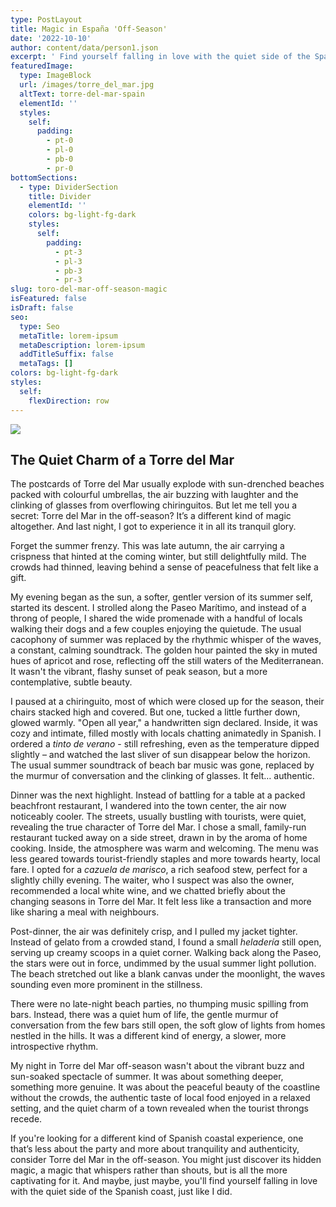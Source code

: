 ```yaml
---
type: PostLayout
title: Magic in España 'Off-Season'
date: '2022-10-10'
author: content/data/person1.json
excerpt: ' Find yourself falling in love with the quiet side of the Spanish coast.'
featuredImage:
  type: ImageBlock
  url: /images/torre_del_mar.jpg
  altText: torre-del-mar-spain
  elementId: ''
  styles:
    self:
      padding:
        - pt-0
        - pl-0
        - pb-0
        - pr-0
bottomSections:
  - type: DividerSection
    title: Divider
    elementId: ''
    colors: bg-light-fg-dark
    styles:
      self:
        padding:
          - pt-3
          - pl-3
          - pb-3
          - pr-3
slug: toro-del-mar-off-season-magic
isFeatured: false
isDraft: false
seo:
  type: Seo
  metaTitle: lorem-ipsum
  metaDescription: lorem-ipsum
  addTitleSuffix: false
  metaTags: []
colors: bg-light-fg-dark
styles:
  self:
    flexDirection: row
---
```

![](/images/torre_del_mar.jpg)

## The Quiet Charm of a Torre del Mar

The postcards of Torre del Mar usually explode with sun-drenched beaches packed with colourful umbrellas, the air buzzing with laughter and the clinking of glasses from overflowing chiringuitos. But let me tell you a secret: Torre del Mar in the off-season? It’s a different kind of magic altogether.  And last night, I got to experience it in all its tranquil glory.

Forget the summer frenzy. This was late autumn, the air carrying a crispness that hinted at the coming winter, but still delightfully mild.  The crowds had thinned, leaving behind a sense of peacefulness that felt like a gift.

My evening began as the sun, a softer, gentler version of its summer self, started its descent.  I strolled along the Paseo Marítimo, and instead of a throng of people, I shared the wide promenade with a handful of locals walking their dogs and a few couples enjoying the quietude.  The usual cacophony of summer was replaced by the rhythmic whisper of the waves, a constant, calming soundtrack.  The golden hour painted the sky in muted hues of apricot and rose, reflecting off the still waters of the Mediterranean. It wasn't the vibrant, flashy sunset of peak season, but a more contemplative, subtle beauty.

I paused at a chiringuito, most of which were closed up for the season, their chairs stacked high and covered.  But one, tucked a little further down, glowed warmly.  "Open all year," a handwritten sign declared.  Inside, it was cozy and intimate, filled mostly with locals chatting animatedly in Spanish. I ordered a *tinto de verano* - still refreshing, even as the temperature dipped slightly – and watched the last sliver of sun disappear below the horizon. The usual summer soundtrack of beach bar music was gone, replaced by the murmur of conversation and the clinking of glasses.  It felt… authentic.

Dinner was the next highlight.  Instead of battling for a table at a packed beachfront restaurant, I wandered into the town center, the air now noticeably cooler.  The streets, usually bustling with tourists, were quiet, revealing the true character of Torre del Mar.  I chose a small, family-run restaurant tucked away on a side street, drawn in by the aroma of home cooking.  Inside, the atmosphere was warm and welcoming.  The menu was less geared towards tourist-friendly staples and more towards hearty, local fare. I opted for a *cazuela de marisco*, a rich seafood stew, perfect for a slightly chilly evening.  The waiter, who I suspect was also the owner, recommended a local white wine, and we chatted briefly about the changing seasons in Torre del Mar. It felt less like a transaction and more like sharing a meal with neighbours.

Post-dinner, the air was definitely crisp, and I pulled my jacket tighter.  Instead of gelato from a crowded stand, I found a small *heladería* still open, serving up creamy scoops in a quiet corner.  Walking back along the Paseo, the stars were out in force, undimmed by the usual summer light pollution.  The beach stretched out like a blank canvas under the moonlight, the waves sounding even more prominent in the stillness.

There were no late-night beach parties, no thumping music spilling from bars.  Instead, there was a quiet hum of life, the gentle murmur of conversation from the few bars still open, the soft glow of lights from homes nestled in the hills.  It was a different kind of energy, a slower, more introspective rhythm.

My night in Torre del Mar off-season wasn't about the vibrant buzz and sun-soaked spectacle of summer. It was about something deeper, something more genuine. It was about the peaceful beauty of the coastline without the crowds, the authentic taste of local food enjoyed in a relaxed setting, and the quiet charm of a town revealed when the tourist throngs recede.

If you're looking for a different kind of Spanish coastal experience, one that’s less about the party and more about tranquility and authenticity, consider Torre del Mar in the off-season. You might just discover its hidden magic, a magic that whispers rather than shouts, but is all the more captivating for it.  And maybe, just maybe, you'll find yourself falling in love with the quiet side of the Spanish coast, just like I did.
